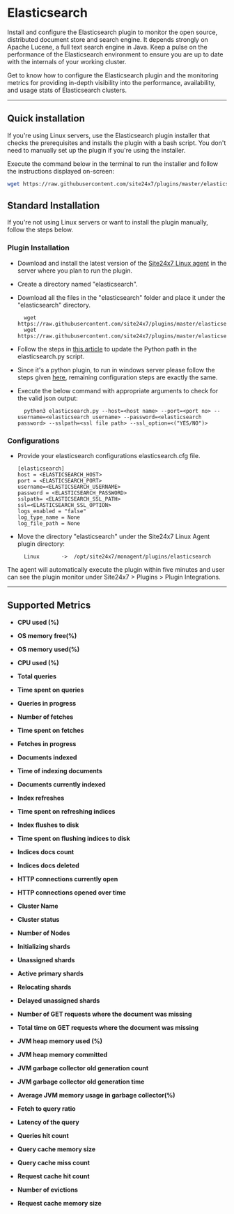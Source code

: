 # Elasticsearch

Install and configure the Elasticsearch plugin to monitor the open source, distributed document store and search engine. It depends strongly on Apache Lucene, a full text search engine in Java. Keep a pulse on the performance of the Elasticsearch environment to ensure you are up to date with the internals of your working cluster.

Get to know how to configure the Elasticsearch plugin and the monitoring metrics for providing in-depth visibility into the performance, availability, and usage stats of Elasticsearch clusters.
                                                                                              
---

## Quick installation

If you're using Linux servers, use the Elasticsearch plugin installer that checks the prerequisites and installs the plugin with a bash script. You don't need to manually set up the plugin if you're using the installer.

Execute the command below in the terminal to run the installer and follow the instructions displayed on-screen:

```bash
wget https://raw.githubusercontent.com/site24x7/plugins/master/elasticsearch/installer/Site24x7ElasticSearchPluginInstaller.sh && sudo bash Site24x7ElasticSearchPluginInstaller.sh
```

## Standard Installation
If you're not using Linux servers or want to install the plugin manually, follow the steps below.



### Plugin Installation  

- Download and install the latest version of the [Site24x7 Linux agent](https://www.site24x7.com/app/client#/admin/inventory/add-monitor) in the server where you plan to run the plugin.
- Create a directory named "elasticsearch".
- Download all the files in the "elasticsearch" folder and place it under the "elasticsearch" directory.

		wget https://raw.githubusercontent.com/site24x7/plugins/master/elasticsearch/elasticsearch.cfg
		wget https://raw.githubusercontent.com/site24x7/plugins/master/elasticsearch/elasticsearch.py

- Follow the steps in [this article](https://support.site24x7.com/portal/en/kb/articles/updating-python-path-in-a-plugin-script-for-linux-servers) to update the Python path in the elasticsearch.py script.
		
- Since it's a python plugin, to run in windows server please follow the steps given [here](https://support.site24x7.com/portal/en/kb/articles/run-python-plugin-scripts-in-windows-servers), remaining configuration steps are exactly the same. 


- Execute the below command with appropriate arguments to check for the valid json output:

		python3 elasticsearch.py --host=<host name> --port=<port no> --username=<elasticsearch username> --password=<elasticsearch password> --sslpath=<ssl file path> --ssl_option=<("YES/NO")>

### Configurations

- Provide your elasticsearch configurations elasticsearch.cfg file.
	```
	[elasticsearch]
	host = <ELASTICSEARCH_HOST>
	port = <ELASTICSEARCH_PORT>
	username=<ELASTICSEARCH_USERNAME>
	password = <ELASTICSEARCH_PASSWORD>
	sslpath= <ELASTICSEARCH_SSL_PATH>
	ssl=<ELASTICSEARCH_SSL_OPTION>
	logs_enabled = "false"
	log_type_name = None
	log_file_path = None
	```	
	
  
- Move the directory "elasticsearch" under the Site24x7 Linux Agent plugin directory: 

		Linux       ->  /opt/site24x7/monagent/plugins/elasticsearch
		
The agent will automatically execute the plugin within five minutes and user can see the plugin monitor under Site24x7 > Plugins > Plugin Integrations.

---

## Supported Metrics

- **CPU used (%)**


- **OS memory free(%)**


- **OS memory used(%)**

- **CPU used (%)**

    
- **Total queries**


- **Time spent on queries**

- **Queries in progress**


- **Number of fetches**


- **Time spent on fetches**

- **Fetches in progress**

    
- **Documents indexed**


- **Time of indexing documents**

- **Documents currently indexed**


- **Index refreshes**


- **Time spent on refreshing indices**

- **Index flushes to disk**

    
- **Time spent on flushing indices to disk**


- **Indices docs count**

- **Indices docs deleted**


- **HTTP connections currently open**


- **HTTP connections opened over time**

- **Cluster Name**

    
- **Cluster status**


- **Number of Nodes**

- **Initializing shards**

- **Unassigned shards**

- **Active primary shards**

- **Relocating shards**

- **Delayed unassigned shards**

- **Number of GET requests where the document was missing**

- **Total time on GET requests where the document was missing**
- **JVM heap memory used (%)**

- **JVM heap memory committed**

- **JVM garbage collector old generation count**

- **JVM garbage collector old generation time**

- **Average JVM memory usage in garbage collector(%)**

- **Fetch to query ratio**

- **Latency of the query**

- **Queries hit count**

- **Query cache memory size**

- **Query cache miss count**

- **Request cache hit count**

- **Number of evictions**

- **Request cache memory size**



